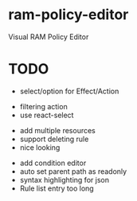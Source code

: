 # ram-policy-editor

Visual RAM Policy Editor

# TODO

+ select/option for Effect/Action
* filtering action
* use react-select
+ add multiple resources
+ support deleting rule
+ nice looking
- add condition editor
- auto set parent path as readonly
- syntax highlighting for json
- Rule list entry too long
